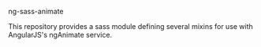 ng-sass-animate


This repository provides a sass module defining several
mixins for use with AngularJS's ngAnimate service.